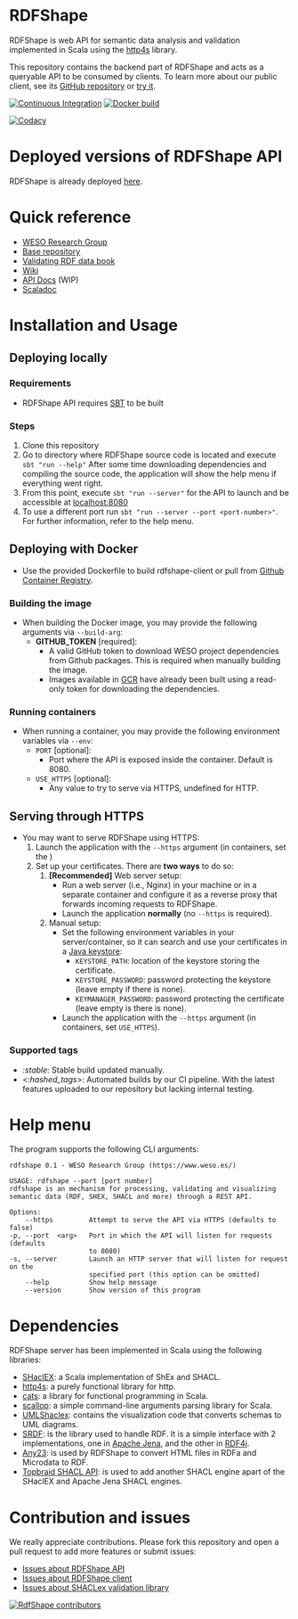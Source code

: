 # RDFShape

RDFShape is web API for semantic data analysis and validation implemented in Scala using
the [http4s](https://http4s.org/) library.

This repository contains the backend part of RDFShape and acts as a queryable API to be consumed by clients. To learn
more about our public client, see its [GitHub repository](https://github.com/weso/rdfshape-client)
or [try it](https://rdfshape.weso.es).

[![Continuous Integration](https://github.com/weso/rdfshape-api/actions/workflows/ci.yml/badge.svg)](https://github.com/weso/rdfshape-api/actions/workflows/ci.yml)
[![Docker build](https://github.com/weso/rdfshape-api/actions/workflows/publish_docker.yml/badge.svg)](https://github.com/weso/rdfshape-api/actions/workflows/publish_docker.yml)

[![Codacy](https://api.codacy.com/project/badge/Grade/2ad10ec42b6a4bb389aeb114fe192f21)](https://www.codacy.com/gh/weso/rdfshape?utm_source=github.com&amp;utm_medium=referral&amp;utm_content=weso/rdfshape&amp;utm_campaign=Badge_Grade)

# Deployed versions of RDFShape API

RDFShape is already deployed [here](https://api.rdfshape.weso.es/api).

# Quick reference

- [WESO Research Group](https://weso.es)
- [Base repository](https://github.com/weso/rdfshape)
- [Validating RDF data book](http://book.validatingrdf.com)
- [Wiki](https://github.com/weso/rdfshape/wiki)
- [API Docs](https://app.swaggerhub.com/apis/weso/RDFShape/) (WIP)
- [Scaladoc](https://www.weso.es/rdfshape-api/)

# Installation and Usage

## Deploying locally

### Requirements

* RDFShape API requires [SBT](https://www.scala-sbt.org/) to be built

### Steps

1. Clone this repository
2. Go to directory where RDFShape source code is located and execute `sbt "run --help"` After some time downloading
   dependencies and compiling the source code, the application will show the help menu if everything went right.
3. From this point, execute `sbt "run --server"` for the API to launch and be accessible
   at [localhost:8080](http://localhost:8080)
4. To use a different port run `sbt "run --server --port <port-number>"`. For further information, refer to the help
   menu.

## Deploying with Docker

* Use the provided Dockerfile to build rdfshape-client or pull
  from [Github Container Registry](https://github.com/orgs/weso/packages/container/package/rdfshape-client).

### Building the image

* When building the Docker image, you may provide the following arguments via `--build-arg`:
    * **GITHUB_TOKEN** [required]:
        - A valid GitHub token to download WESO project dependencies from Github packages. This is required when
          manually building the image.
        - Images available in [GCR](https://github.com/orgs/weso/packages/container/package/rdfshape-client)
          have already been built using a read-only token for downloading the dependencies.

### Running containers

* When running a container, you may provide the following environment variables via `--env`:
    - `PORT` [optional]:
        - Port where the API is exposed inside the container. Default is 8080.
    - `USE_HTTPS` [optional]:
        - Any value to try to serve via HTTPS, undefined for HTTP.

## Serving through HTTPS

* You may want to serve RDFShape using HTTPS:
    1. Launch the application with the `--https` argument (in containers, set the )
    2. Set up your certificates. There are **two ways** to do so:
        1. **[Recommended]** Web server setup:
            - Run a web server (i.e., Nginx) in your machine or in a separate container and configure it as a reverse
              proxy that forwards incoming requests to RDFShape.
            - Launch the application **normally** (no `--https` is required).
        2. Manual setup:
            - Set the following environment variables in your server/container, so it can search and use your
              certificates in a [Java keystore](https://docs.oracle.com/javase/8/docs/api/java/security/KeyStore.html):
                - `KEYSTORE_PATH`: location of the keystore storing the certificate.
                - `KEYSTORE_PASSWORD`: password protecting the keystore (leave empty if there is none).
                - `KEYMANAGER_PASSWORD`: password protecting the certificate (leave empty is there is none).
            - Launch the application with the `--https` argument (in containers, set `USE_HTTPS`).

### Supported tags

- _:stable_: Stable build updated manually.
- <_:hashed_tags_>: Automated builds by our CI pipeline. With the latest features uploaded to our repository but lacking
  internal testing.

# Help menu

The program supports the following CLI arguments:

```
rdfshape 0.1 - WESO Research Group (https://www.weso.es/)

USAGE: rdfshape --port [port number]
rdfshape is an mechanism for processing, validating and visualizing semantic data (RDF, SHEX, SHACL and more) through a REST API.

Options:
    --https         Attempt to serve the API via HTTPS (defaults to false)
-p, --port  <arg>   Port in which the API will listen for requests (defaults
                    to 8080)
-s, --server        Launch an HTTP server that will listen for request on the
                    specified port (this option can be omitted)
    --help          Show help message
    --version       Show version of this program
```

# Dependencies

RDFShape server has been implemented in Scala using the following libraries:

* [SHaclEX](https://github.com/labra/shaclex): a Scala implementation of ShEx and SHACL.
* [http4s](https://http4s.org/): a purely functional library for http.
* [cats](https://typelevel.org/cats/): a library for functional programming in Scala.
* [scallop](https://github.com/scallop/scallop): a simple command-line arguments parsing library for Scala.
* [UMLShaclex](https://github.com/labra/shaclex): contains the visualization code that converts schemas to UML diagrams.
* [SRDF](http://www.weso.es/srdf/): is the library used to handle RDF. It is a simple interface with 2 implementations,
  one in [Apache Jena](https://jena.apache.org/), and the other in [RDF4j](https://rdf4j.org/).
* [Any23](https://any23.apache.org/): is used by RDFShape to convert HTML files in RDFa and Microdata to RDF.
* [Topbraid SHACL API](https://github.com/TopQuadrant/shacl): is used to add another SHACL engine apart of the SHaclEX
  and Apache Jena SHACL engines.

# Contribution and issues

We really appreciate contributions. Please fork this repository and open a pull request to add more features or submit
issues:

* [Issues about RDFShape API](https://github.com/weso/rdfshape-api/issues)
* [Issues about RDFShape client](https://github.com/weso/rdfshape-client/issues)
* [Issues about SHACLex validation library](https://github.com/labra/shaclex/issues)

<a href="https://github.com/weso/rdfshape/graphs/contributors">
  <img src="https://contributors-img.web.app/image?repo=weso/rdfshape"  alt="RdfShape contributors"/>
</a>
